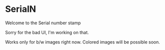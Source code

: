 # SerialN

Welcome to the Serial number stamp

Sorry for the bad UI, I'm working on that.

Works only for b/w images right now. Colored images will be possible soon.
